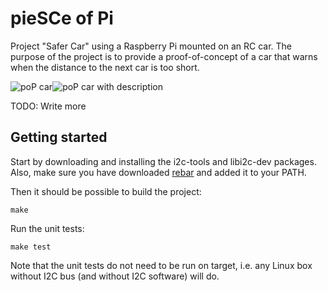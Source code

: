 pieSCe of Pi
=================================================================

Project "Safer Car" using a Raspberry Pi mounted on an RC car.
The purpose of the project is to provide a proof-of-concept of a car that warns when the distance to the next car is too short.

![poP car](https://raw.github.com/drimtajm/pieSCe_of_pi/master/resources/images/poP1.jpg)![poP car with description](https://raw.github.com/drimtajm/pieSCe_of_pi/master/resources/images/poP2.jpg)

TODO: Write more

Getting started
---------------

Start by downloading and installing the i2c-tools and libi2c-dev packages.
Also, make sure you have downloaded [rebar][1] and added it to your PATH.

Then it should be possible to build the project:

    make
    
Run the unit tests:

    make test
    
Note that the unit tests do not need to be run on target, i.e. any Linux box without I2C bus (and without I2C software) will do.
    
[1]: https://github.com/basho/rebar/

